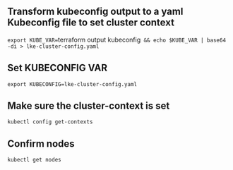 ## Transform kubeconfig output to a yaml Kubeconfig file to set cluster context
`export KUBE_VAR=`terraform output kubeconfig` && echo $KUBE_VAR | base64 -di > lke-cluster-config.yaml`

## Set KUBECONFIG VAR
`export KUBECONFIG=lke-cluster-config.yaml`

## Make sure the cluster-context is set
`kubectl config get-contexts`

## Confirm nodes
`kubectl get nodes`